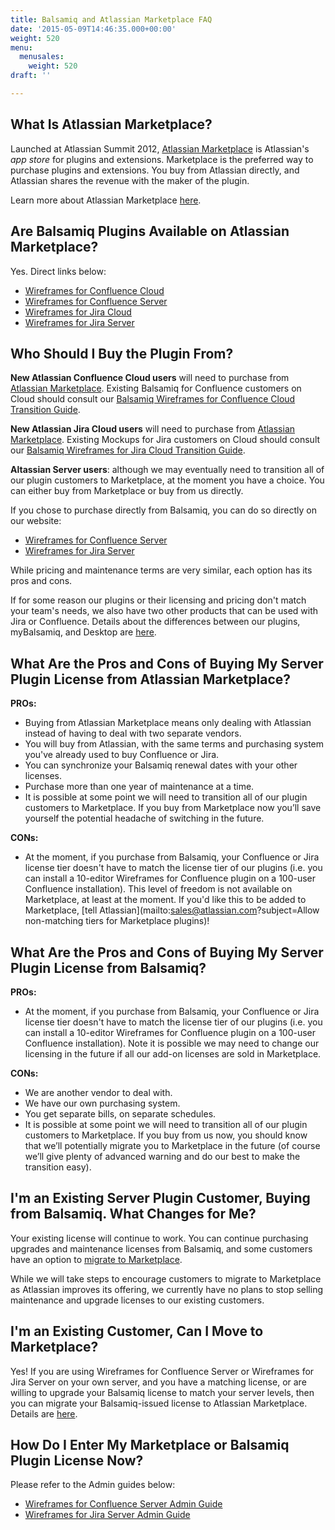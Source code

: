 ```yaml
---
title: Balsamiq and Atlassian Marketplace FAQ
date: '2015-05-09T14:46:35.000+00:00'
weight: 520
menu:
  menusales:
    weight: 520
draft: ''

---
```


## What Is Atlassian Marketplace?

Launched at Atlassian Summit 2012, [Atlassian Marketplace](https://plugins.atlassian.com/) is Atlassian's _app store_ for plugins and extensions. Marketplace is the preferred way to purchase plugins and extensions. You buy from Atlassian directly, and Atlassian shares the revenue with the maker of the plugin.

Learn more about Atlassian Marketplace [here](http://www.atlassian.com/licensing/marketplace).

## Are Balsamiq Plugins Available on Atlassian Marketplace?

Yes. Direct links below:

*   [Wireframes for Confluence Cloud](https://marketplace.atlassian.com/plugins/com.balsamiq.mockups.confluence/cloud/overview)
*   [Wireframes for Confluence Server](https://plugins.atlassian.com/plugins/com.balsamiq.confluence.plugins.mockups)
*   [Wireframes for Jira Cloud](https://marketplace.atlassian.com/plugins/com.balsamiq.mockups.jira/cloud/overview)
*   [Wireframes for Jira Server](https://plugins.atlassian.com/plugins/com.balsamiq.jira.plugins.mockups)

## Who Should I Buy the Plugin From?

**New Atlassian Confluence Cloud users** will need to purchase from [Atlassian Marketplace](https://marketplace.atlassian.com/plugins/com.balsamiq.mockups.confluence/cloud/overview). Existing Balsamiq for Confluence customers on Cloud should consult our [Balsamiq Wireframes for Confluence Cloud Transition Guide](https://docs.balsamiq.com/confluence/cloud/wireframes/transition-guide/).

**New Atlassian Jira Cloud users** will need to purchase from [Atlassian Marketplace](https://marketplace.atlassian.com/plugins/com.balsamiq.mockups.jira/cloud/overview). Existing Mockups for Jira customers on Cloud should consult our [Balsamiq Wireframes for Jira Cloud Transition Guide](https://docs.balsamiq.com/jira/cloud/wireframes/transition-guide/).

**Altassian Server users**: although we may eventually need to transition all of our plugin customers to Marketplace, at the moment you have a choice. You can either buy from Marketplace or buy from us directly.

If you chose to purchase directly from Balsamiq, you can do so directly on our website:

*   [Wireframes for Confluence Server](https://balsamiq.com/buy/#c)
*   [Wireframes for Jira Server](https://balsamiq.com/buy/#j)

While pricing and maintenance terms are very similar, each option has its pros and cons.

If for some reason our plugins or their licensing and pricing don't match your team's needs, we also have two other products that can be used with Jira or Confluence. Details about the differences between our plugins, myBalsamiq, and Desktop are [here](/sales/usingatlassian/).

## What Are the Pros and Cons of Buying My Server Plugin License from Atlassian Marketplace?

**PROs:**

*   Buying from Atlassian Marketplace means only dealing with Atlassian instead of having to deal with two separate vendors.
*   You will buy from Atlassian, with the same terms and purchasing system you've already used to buy Confluence or Jira.
*   You can synchronize your Balsamiq renewal dates with your other licenses.
*   Purchase more than one year of maintenance at a time.
*   It is possible at some point we will need to transition all of our plugin customers to Marketplace. If you buy from Marketplace now you’ll save yourself the potential headache of switching in the future.

**CONs:**

*   At the moment, if you purchase from Balsamiq, your Confluence or Jira license tier doesn't have to match the license tier of our plugins (i.e. you can install a 10-editor Wireframes for Confluence plugin on a 100-user Confluence installation). This level of freedom is not available on Marketplace, at least at the moment. If you'd like this to be added to Marketplace, [tell Atlassian](mailto:sales@atlassian.com?subject=Allow non-matching tiers for Marketplace plugins)!

## What Are the Pros and Cons of Buying My Server Plugin License from Balsamiq?

**PROs:**

*   At the moment, if you purchase from Balsamiq, your Confluence or Jira license tier doesn't have to match the license tier of our plugins (i.e. you can install a 10-editor Wireframes for Confluence plugin on a 100-user Confluence installation). Note it is possible we may need to change our licensing in the future if all our add-on licenses are sold in Marketplace.

**CONs:**

*   We are another vendor to deal with.
*   We have our own purchasing system.
*   You get separate bills, on separate schedules.
*   It is possible at some point we will need to transition all of our plugin customers to Marketplace. If you buy from us now, you should know that we’ll potentially migrate you to Marketplace in the future (of course we’ll give plenty of advanced warning and do our best to make the transition easy).

## I'm an Existing Server Plugin Customer, Buying from Balsamiq. What Changes for Me?

Your existing license will continue to work. You can continue purchasing upgrades and maintenance licenses from Balsamiq, and some customers have an option to [migrate to Marketplace](/sales/marketplace/#i-m-an-existing-customer-can-i-move-to-marketplace).

While we will take steps to encourage customers to migrate to Marketplace as Atlassian improves its offering, we currently have no plans to stop selling maintenance and upgrade licenses to our existing customers.

## I'm an Existing Customer, Can I Move to Marketplace?

Yes! If you are using Wireframes for Confluence Server or Wireframes for Jira Server on your own server, and you have a matching license, or are willing to upgrade your Balsamiq license to match your server levels, then you can migrate your Balsamiq-issued license to Atlassian Marketplace. Details are [here](/sales/atlassianmigrating/).

## How Do I Enter My Marketplace or Balsamiq Plugin License Now?

Please refer to the Admin guides below:

*   [Wireframes for Confluence Server Admin Guide](https://docs.balsamiq.com/confluence/server/wireframes/admin-guide/)
*   [Wireframes for Jira Server Admin Guide](https://docs.balsamiq.com/jira/server/wireframes/admin-guide/)
